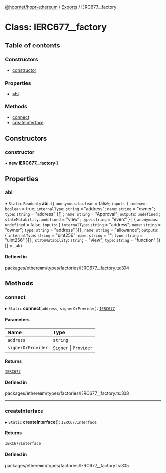 [@hoprnet/hopr-ethereum](../README.md) / [Exports](../modules.md) / IERC677\_\_factory

# Class: IERC677\_\_factory

## Table of contents

### Constructors

- [constructor](IERC677__factory.md#constructor)

### Properties

- [abi](IERC677__factory.md#abi)

### Methods

- [connect](IERC677__factory.md#connect)
- [createInterface](IERC677__factory.md#createinterface)

## Constructors

### constructor

• **new IERC677__factory**()

## Properties

### abi

▪ `Static` `Readonly` **abi**: ({ `anonymous`: `boolean` = false; `inputs`: { `indexed`: `boolean` = true; `internalType`: `string` = "address"; `name`: `string` = "owner"; `type`: `string` = "address" }[] ; `name`: `string` = "Approval"; `outputs`: `undefined` ; `stateMutability`: `undefined` = "view"; `type`: `string` = "event" } \| { `anonymous`: `undefined` = false; `inputs`: { `internalType`: `string` = "address"; `name`: `string` = "owner"; `type`: `string` = "address" }[] ; `name`: `string` = "allowance"; `outputs`: { `internalType`: `string` = "uint256"; `name`: `string` = ""; `type`: `string` = "uint256" }[] ; `stateMutability`: `string` = "view"; `type`: `string` = "function" })[] = `_abi`

#### Defined in

packages/ethereum/types/factories/IERC677__factory.ts:304

## Methods

### connect

▸ `Static` **connect**(`address`, `signerOrProvider`): [`IERC677`](IERC677.md)

#### Parameters

| Name | Type |
| :------ | :------ |
| `address` | `string` |
| `signerOrProvider` | `Signer` \| `Provider` |

#### Returns

[`IERC677`](IERC677.md)

#### Defined in

packages/ethereum/types/factories/IERC677__factory.ts:308

___

### createInterface

▸ `Static` **createInterface**(): `IERC677Interface`

#### Returns

`IERC677Interface`

#### Defined in

packages/ethereum/types/factories/IERC677__factory.ts:305
